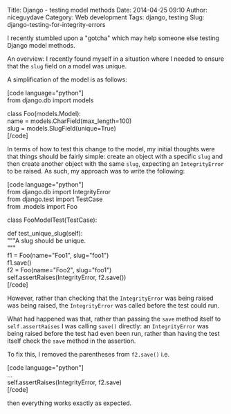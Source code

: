 Title: Django - testing model methods
Date: 2014-04-25 09:10
Author: niceguydave
Category: Web development
Tags: django, testing
Slug: django-testing-for-integrity-errors

I recently stumbled upon a "gotcha" which may help someone else testing
Django model methods.

An overview: I recently found myself in a situation where I needed to
ensure that the `slug` field on a model was unique.

A simplification of the model is as follows:

[code language="python"]  
from django.db import models

class Foo(models.Model):  
name = models.CharField(max\_length=100)  
slug = models.SlugField(unique=True)  
[/code]

In terms of how to test this change to the model, my initial thoughts
were that things should be fairly simple: create an object with a
specific `slug` and then create another object with the same `slug`,
expecting an `IntegrityError` to be raised. As such, my approach was to
write the following:

[code language="python"]  
from django.db import IntegrityError  
from django.test import TestCase  
from .models import Foo

class FooModelTest(TestCase):

def test\_unique\_slug(self):  
&quot;&quot;&quot;A slug should be unique.  
&quot;&quot;&quot;  
f1 = Foo(name=&quot;Foo1&quot;, slug=&quot;foo1&quot;)  
f1.save()  
f2 = Foo(name=&quot;Foo2&quot;, slug=&quot;foo1&quot;)  
self.assertRaises(IntegrityError, f2.save())  
[/code]

However, rather than checking that the `IntegrityError` was being raised
was being raised, the `IntegrityError` was called before the test could
run.

What had happened was that, rather than passing the `save` method itself
to `self.assertRaises` I was calling `save()` directly: an
`IntegrityError` was being raised before the test had even been run,
rather than having the test itself check the `save` method in the
assertion.

To fix this, I removed the parentheses from `f2.save()` i.e.

[code language="python"]  
...  
self.assertRaises(IntegrityError, f2.save)  
[/code]

then everything works exactly as expected.

